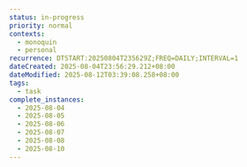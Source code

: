 ```yaml
---
status: in-progress
priority: normal
contexts:
  - monoquin
  - personal
recurrence: DTSTART:20250804T235629Z;FREQ=DAILY;INTERVAL=1
dateCreated: 2025-08-04T23:56:29.212+08:00
dateModified: 2025-08-12T03:39:08.258+08:00
tags:
  - task
complete_instances:
  - 2025-08-04
  - 2025-08-05
  - 2025-08-06
  - 2025-08-07
  - 2025-08-08
  - 2025-08-10
---
```


